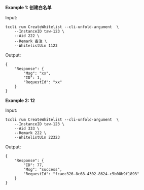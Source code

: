 **Example 1: 创建白名单**



Input: 

```
tccli rum CreateWhitelist --cli-unfold-argument  \
    --InstanceID taw-123 \
    --Aid 222 \
    --Remark 备注 \
    --WhitelistUin 1123
```

Output: 
```
{
    "Response": {
        "Msg": "xx",
        "ID": 1,
        "RequestId": "xx"
    }
}
```

**Example 2: 12**



Input: 

```
tccli rum CreateWhitelist --cli-unfold-argument  \
    --InstanceID taw-123 \
    --Aid 333 \
    --Remark 222 \
    --WhitelistUin 22323
```

Output: 
```
{
    "Response": {
        "ID": 77,
        "Msg": "success",
        "RequestId": "fcaec326-8c68-4302-8624-c5b08b9f1893"
    }
}
```

